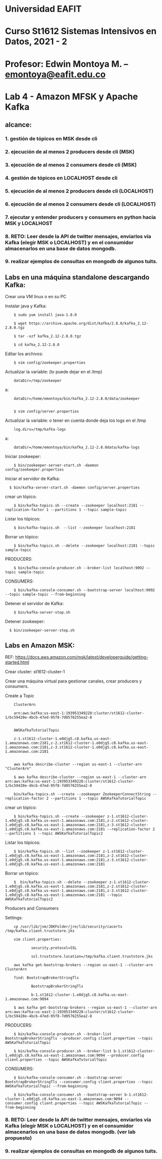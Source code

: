 # Universidad EAFIT
# Curso St1612 Sistemas Intensivos en Datos, 2021 - 2
# Profesor: Edwin Montoya M. – emontoya@eafit.edu.co

# Lab 4 - Amazon MFSK y Apache Kafka

## alcance:

### 1. gestión de tópicos en MSK desde cli
### 2. ejecución de al menos 2 producers desde cli (MSK)
### 3. ejecución de al menos 2 consumers desde cli (MSK)
### 4. gestión de tópicos en LOCALHOST desde cli
### 5. ejecución de al menos 2 producers desde cli (LOCALHOST)
### 6. ejecución de al menos 2 consumers desde cli (LOCALHOST)
### 7. ejecutar y entender producers y consumers en python hacia MSK y LOCALHOST
### 8. RETO: Leer desde la API de twitter mensajes, enviarlos vía Kafka (elegir MSK o LOCALHOST) y en el consumidor almacenarlos en una base de datos mongodb.
### 9. realizar ejemplos de consultas en mongodb de algunos tuits.

## Labs en una máquina standalone descargando Kafka: 

Crear una VM linux o en su PC 

Instalar java y Kafka: 

        $ sudo yum install java-1.8.0 

        $ wget https://archive.apache.org/dist/kafka/2.8.0/kafka_2.12-2.8.0.tgz 

        $ tar -xzf kafka_2.12-2.8.0.tgz 

        $ cd kafka_2.12-2.8.0

Editar los archivos: 

        $ vim config/zookeeper.properties 

Actualizar la variable: (lo puede dejar en el /tmp) 

        dataDir=/tmp/zookeeper 

a: 

        dataDir=/home/emontoya/bin/kafka_2.12-2.8.0/data/zookeeper 


        $ vim config/server.properties 

Actualizar la variable: o tener en cuenta donde deja los logs en el /tmp 

        log.dirs=/tmp/kafka-logs 

a: 

        dataDir=/home/emontoya/bin/kafka_2.12-2.8.0data/kafka-logs 

 Iniciar zookeeper: 

        $ bin/zookeeper-server-start.sh -daemon config/zookeeper.properties 

Iniciar el servidor de Kafka: 

      $ bin/kafka-server-start.sh -daemon config/server.properties 

crear un tópico: 

        $ bin/kafka-topics.sh --create --zookeeper localhost:2181 --replication-factor 1 --partitions 1 --topic sample-topic 

Listar los tópicos: 

        $ bin/kafka-topics.sh  --list --zookeeper localhost:2181 

Borrar un tópico: 

        $ bin/kafka-topics.sh --delete --zookeeper localhost:2181 --topic sample-topic 

PRODUCERS: 

        $ bin/kafka-console-producer.sh --broker-list localhost:9092 --topic sample-topic 

CONSUMERS: 

        $ bin/kafka-console-consumer.sh --bootstrap-server localhost:9092 --topic sample-topic --from-beginning 

Detener el servidor de Kafka: 

        $ bin/kafka-server-stop.sh 

Detener zookeeper: 

      $ bin/zookeeper-server-stop.sh  

## Labs en Amazon MSK: 

REF: https://docs.aws.amazon.com/msk/latest/developerguide/getting-started.html 

Crear cluster: st1612-cluster-1 

Crear una máquina virtual para gestionar canales, crear producers y consumers. 

Create a Topic 

        ClusterArn 

        arn:aws:kafka:us-east-1:193953349228:cluster/st1612-cluster-1/bc59420e-4bcb-47ed-95f8-7d0576255ea2-8 


        AWSKafkaTutorialTopic 

        z-1.st1612-cluster-1.e0djg5.c8.kafka.us-east-1.amazonaws.com:2181,z-2.st1612-cluster-1.e0djg5.c8.kafka.us-east-1.amazonaws.com:2181,z-3.st1612-cluster-1.e0djg5.c8.kafka.us-east-1.amazonaws.com:2181 


        aws kafka describe-cluster --region us-east-1 --cluster-arn "ClusterArn" 

        $ aws kafka describe-cluster --region us-east-1 --cluster-arn arn:aws:kafka:us-east-1:193953349228:cluster/st1612-cluster-1/bc59420e-4bcb-47ed-95f8-7d0576255ea2-8 

        bin/kafka-topics.sh --create --zookeeper ZookeeperConnectString --replication-factor 2 --partitions 1 --topic AWSKafkaTutorialTopic 

crear un tópico: 

        $ bin/kafka-topics.sh --create --zookeeper z-1.st1612-cluster-1.e0djg5.c8.kafka.us-east-1.amazonaws.com:2181,z-2.st1612-cluster-1.e0djg5.c8.kafka.us-east-1.amazonaws.com:2181,z-3.st1612-cluster-1.e0djg5.c8.kafka.us-east-1.amazonaws.com:2181 --replication-factor 2 --partitions 1 --topic AWSKafkaTutorialTopic2 

Listar los tópicos: 

        $ bin/kafka-topics.sh --list --zookeeper z-1.st1612-cluster-1.e0djg5.c8.kafka.us-east-1.amazonaws.com:2181,z-2.st1612-cluster-1.e0djg5.c8.kafka.us-east-1.amazonaws.com:2181,z-3.st1612-cluster-1.e0djg5.c8.kafka.us-east-1.amazonaws.com:2181 

Borrar un tópico: 

        $  bin/kafka-topics.sh --delete --zookeeper z-1.st1612-cluster-1.e0djg5.c8.kafka.us-east-1.amazonaws.com:2181,z-2.st1612-cluster-1.e0djg5.c8.kafka.us-east-1.amazonaws.com:2181,z-3.st1612-cluster-1.e0djg5.c8.kafka.us-east-1.amazonaws.com:2181 --topic AWSKafkaTutorialTopic2 

Producers and Consumers 

Settings: 

        cp /usr/lib/jvm/JDKFolder/jre/lib/security/cacerts /tmp/kafka.client.truststore.jks 

        vim client.properties: 

                security.protocol=SSL 

                ssl.truststore.location=/tmp/kafka.client.truststore.jks 

        aws kafka get-bootstrap-brokers --region us-east-1 --cluster-arn ClusterArn 

        find: BootstrapBrokerStringTls 

                BootstrapBrokerStringTls 

                b-1.st1612-cluster-1.e0djg5.c8.kafka.us-east-1.amazonaws.com:9094 

        $ aws kafka get-bootstrap-brokers --region us-east-1 --cluster-arn arn:aws:kafka:us-east-1:193953349228:cluster/st1612-cluster-1/bc59420e-4bcb-47ed-95f8-7d0576255ea2-8 

PRODUCERS: 

        $ bin/kafka-console-producer.sh --broker-list BootstrapBrokerStringTls --producer.config client.properties --topic AWSKafkaTutorialTopic 

        $ bin/kafka-console-producer.sh --broker-list b-1.st1612-cluster-1.e0djg5.c8.kafka.us-east-1.amazonaws.com:9094 --producer.config client.properties --topic AWSKafkaTutorialTopic 

CONSUMERS: 

        $ bin/kafka-console-consumer.sh --bootstrap-server BootstrapBrokerStringTls --consumer.config client.properties --topic AWSKafkaTutorialTopic --from-beginning 

        $ bin/kafka-console-consumer.sh --bootstrap-server b-1.st1612-cluster-1.e0djg5.c8.kafka.us-east-1.amazonaws.com:9094 --consumer.config client.properties --topic AWSKafkaTutorialTopic --from-beginning

### 8. RETO: Leer desde la API de twitter mensajes, enviarlos vía Kafka (elegir MSK o LOCALHOST) y en el consumidor almacenarlos en una base de datos mongodb. (ver lab propuesto)

### 9. realizar ejemplos de consultas en mongodb de algunos tuits.
